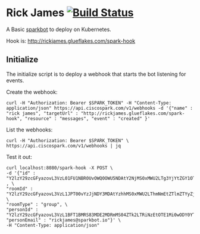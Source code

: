 # Rick James [![Build Status](http://drone.ciscopipeline.io/api/badges/vallard/rickjames/status.svg)](http://drone.ciscopipeline.io/vallard/rickjames)

A Basic [sparkbot](https://developer.ciscospark.com) to deploy on Kubernetes.


Hook is: http://rickjames.glueflakes.com/spark-hook

## Initialize	
The initialize script is to deploy a webhook that starts the bot listening for events.  

Create the webhook: 

```
curl -H "Authorization: Bearer $SPARK_TOKEN" -H "Content-Type: application/json" https://api.ciscospark.com/v1/webhooks -d '{"name" : "rick james", "targetUrl" : "http://rickjames.glueflakes.com/spark-hook", "resource" : "messages", "event" : "created" }'
```

List the webhooks: 
```
curl -H "Authorization: Bearer $SPARK_TOKEN" \
https://api.ciscospark.com/v1/webhooks | jq
```

Test it out: 

```
curl localhost:8080/spark-hook -X POST \
-d '{"id" : "Y2lzY29zcGFyazovL3VzL01FU1NBR0UvOWQ0OWU5NDAtY2NjMS0xMWU2LTg3YjYtZGY1OTVjOTg0NzEz" , \
"roomId" : "Y2lzY29zcGFyazovL3VzL1JPT00vYzJjNDY3MDAtYzhhMS0xMWU2LThmNmEtZTlmZTYyZjkwMzU1", \
"roomType" : "group", \
"personId" : "Y2lzY29zcGFyazovL3VzL1BFT1BMRS83MDE2MDRmMS04ZTk2LTRiNzEtOTE1Mi0wODY0YTkxYmM2MTM",\
"personEmail" : "rickjames@sparkbot.io"}' \
-H "Content-Type: application/json"
```